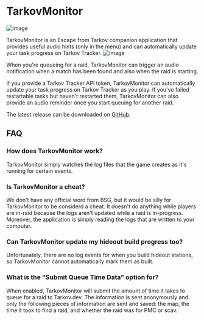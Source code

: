 # TarkovMonitor
![image](https://github.com/the-hideout/TarkovMonitor/assets/35779878/4ad45574-4316-4145-870f-d8d9a5e6b067)

TarkovMonitor is an Escape from Tarkov companion application that provides useful audio hints (only in the menu) and can automatically update your task progress on Tarkov Tracker.
![image](https://github.com/the-hideout/TarkovMonitor/assets/35779878/b180c48b-a76a-4db1-bf60-6e865201565b)

When you're queueing for a raid, TarkovMonitor can trigger an audio notification when a match has been found and also when the raid is starting. 

If you provide a Tarkov Tracker API token, TarkovMonitor can automatically update your task progress on Tarkov Tracker as you play. If you've failed restartable tasks but haven't restarted them, TarkovMonitor can also provide an audio reminder once you start queuing for another raid.

The latest release can be downloaded on [GitHub](https://github.com/the-hideout/TarkovMonitor/releases/latest).

## FAQ
### How does TarkovMonitor work?
TarkovMonitor simply watches the log files that the game creates as it's running for certain events.
### Is TarkovMonitor a cheat?
We don't have any official word from BSG, but it would be silly for TarkovMonitor to be considerd a cheat. It doesn't do anything while players are in-raid because the logs aren't updated while a raid is in-progress. Moreover, the application is simply reading the logs that are written to your computer.
### Can TarkovMonitor update my hideout build progress too?
Unfortunately, there are no log events for when you build hideout stations, so TarkovMonitor cannot automatically mark them as built.
### What is the "Submit Queue Time Data" option for?
When enabled, TarkovMonitor will submit the amount of time it takes to queue for a raid to Tarkov.dev. The information is sent anonymously and only the following pieces of information are sent and saved: the map, the time it took to find a raid, and whether the raid was for PMC or scav.
